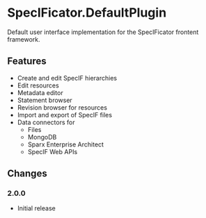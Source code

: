 ﻿# SpecIFicator.DefaultPlugin

Default user interface implementation for the SpecIFicator frontent framework.

## Features
* Create and edit SpecIF hierarchies
* Edit resources
* Metadata editor
* Statement browser
* Revision browser for resources
* Import and export of SpecIF files
* Data connectors for
    * Files
    * MongoDB
    * Sparx Enterprise Architect
    * SpecIF Web APIs

## Changes

### 2.0.0
* Initial release